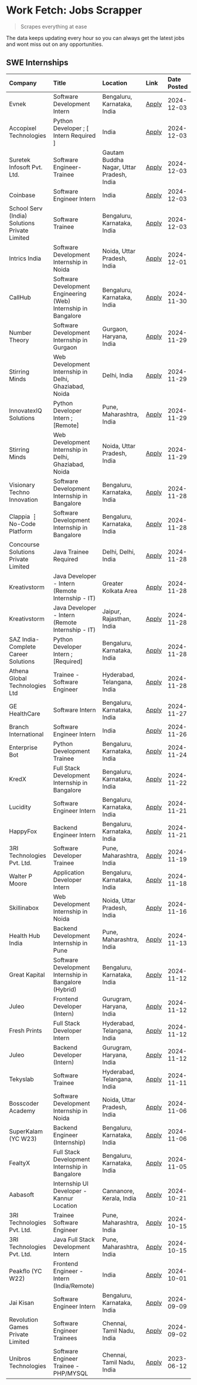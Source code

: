 # Work Fetch: Jobs Scrapper
> Scrapes everything at ease

The data keeps updating every hour so you can always get the latest jobs and wont miss out on any opportunities.

## SWE Internships
<!--START_SECTION:workfetch-->
| Company                                       | Title                                                          | Location                                  | Link                                                                                                                                                                                                                                        | Date Posted   |
|:----------------------------------------------|:---------------------------------------------------------------|:------------------------------------------|:--------------------------------------------------------------------------------------------------------------------------------------------------------------------------------------------------------------------------------------------|:--------------|
| Evnek                                         | Software Development Intern                                    | Bengaluru, Karnataka, India               | [Apply](https://in.linkedin.com/jobs/view/software-development-intern-at-evnek-4090602106?position=31&pageNum=0&refId=3Ocx0QawJvIGBO27zCIYJA%3D%3D&trackingId=5u6N1hfrwFnpwHgryhyMPw%3D%3D)                                                 | 2024-12-03    |
| Accopixel Technologies                        | Python Developer ; [ Intern Required ]                         | India                                     | [Apply](https://in.linkedin.com/jobs/view/python-developer-intern-required-at-accopixel-technologies-4090239134?position=40&pageNum=0&refId=3Ocx0QawJvIGBO27zCIYJA%3D%3D&trackingId=CtE%2FLI%2FQhCzZpTcUHTvZFQ%3D%3D)                       | 2024-12-03    |
| Suretek Infosoft Pvt. Ltd.                    | Software Engineer-Trainee                                      | Gautam Buddha Nagar, Uttar Pradesh, India | [Apply](https://in.linkedin.com/jobs/view/software-engineer-trainee-at-suretek-infosoft-pvt-ltd-4090532881?position=41&pageNum=0&refId=3Ocx0QawJvIGBO27zCIYJA%3D%3D&trackingId=WU3byvR5%2Foo8Xwa4QgSUQw%3D%3D)                              | 2024-12-03    |
| Coinbase                                      | Software Engineer Intern                                       | India                                     | [Apply](https://in.linkedin.com/jobs/view/software-engineer-intern-at-coinbase-4090217289?position=53&pageNum=0&refId=3Ocx0QawJvIGBO27zCIYJA%3D%3D&trackingId=%2B2q6XrGWqOt1gXN2kCpvXA%3D%3D)                                               | 2024-12-03    |
| School Serv (India) Solutions Private Limited | Software Trainee                                               | Bengaluru, Karnataka, India               | [Apply](https://in.linkedin.com/jobs/view/software-trainee-at-school-serv-india-solutions-private-limited-4090535627?position=54&pageNum=0&refId=3Ocx0QawJvIGBO27zCIYJA%3D%3D&trackingId=ioZXXZSooY4Q1y19i3%2Frqg%3D%3D)                    | 2024-12-03    |
| Intrics India                                 | Software Development Internship in Noida                       | Noida, Uttar Pradesh, India               | [Apply](https://in.linkedin.com/jobs/view/software-development-internship-in-noida-at-intrics-india-4088621201?position=16&pageNum=0&refId=3Ocx0QawJvIGBO27zCIYJA%3D%3D&trackingId=STtb1tm1SvYAJOKNzeOZbw%3D%3D)                            | 2024-12-01    |
| CallHub                                       | Software Development Engineering (Web) Internship in Bangalore | Bengaluru, Karnataka, India               | [Apply](https://in.linkedin.com/jobs/view/software-development-engineering-web-internship-in-bangalore-at-callhub-4088325113?position=2&pageNum=0&refId=3Ocx0QawJvIGBO27zCIYJA%3D%3D&trackingId=aoHTK3sbp1ERKLMdmwSXsw%3D%3D)               | 2024-11-30    |
| Number Theory                                 | Software Development Internship in Gurgaon                     | Gurgaon, Haryana, India                   | [Apply](https://in.linkedin.com/jobs/view/software-development-internship-in-gurgaon-at-number-theory-4087550503?position=22&pageNum=0&refId=3Ocx0QawJvIGBO27zCIYJA%3D%3D&trackingId=5nekEhP8ZdGAGaq4dPU5NA%3D%3D)                          | 2024-11-29    |
| Stirring Minds                                | Web Development Internship in Delhi, Ghaziabad, Noida          | Delhi, India                              | [Apply](https://in.linkedin.com/jobs/view/web-development-internship-in-delhi-ghaziabad-noida-at-stirring-minds-4087549741?position=49&pageNum=0&refId=3Ocx0QawJvIGBO27zCIYJA%3D%3D&trackingId=t9E6jq%2BenNp4n4qwjM6UDQ%3D%3D)              | 2024-11-29    |
| InnovatexIQ Solutions                         | Python Developer Intern ; [Remote]                             | Pune, Maharashtra, India                  | [Apply](https://in.linkedin.com/jobs/view/python-developer-intern-remote-at-innovatexiq-solutions-4087940815?position=51&pageNum=0&refId=3Ocx0QawJvIGBO27zCIYJA%3D%3D&trackingId=t8lH7uJAffD%2FgVz6pERPDg%3D%3D)                            | 2024-11-29    |
| Stirring Minds                                | Web Development Internship in Delhi, Ghaziabad, Noida          | Noida, Uttar Pradesh, India               | [Apply](https://in.linkedin.com/jobs/view/web-development-internship-in-delhi-ghaziabad-noida-at-stirring-minds-4087549740?position=57&pageNum=0&refId=3Ocx0QawJvIGBO27zCIYJA%3D%3D&trackingId=EJLC%2BaMLjmpELdsUrzv4Cg%3D%3D)              | 2024-11-29    |
| Visionary Techno Innovation                   | Software Development Internship in Bangalore                   | Bengaluru, Karnataka, India               | [Apply](https://in.linkedin.com/jobs/view/software-development-internship-in-bangalore-at-visionary-techno-innovation-4086916247?position=4&pageNum=0&refId=3Ocx0QawJvIGBO27zCIYJA%3D%3D&trackingId=8h1Tf62OzEwlCJC%2B10bnaA%3D%3D)         | 2024-11-28    |
| Clappia ⢸ No-Code Platform                    | Software Development Internship in Bangalore                   | Bengaluru, Karnataka, India               | [Apply](https://in.linkedin.com/jobs/view/software-development-internship-in-bangalore-at-clappia-%E2%A2%B8-no-code-platform-4086916232?position=19&pageNum=0&refId=3Ocx0QawJvIGBO27zCIYJA%3D%3D&trackingId=Pi2oI9CQLKShFlVC%2BPupEQ%3D%3D) | 2024-11-28    |
| Concourse Solutions Private Limited           | Java Trainee Required                                          | Delhi, Delhi, India                       | [Apply](https://in.linkedin.com/jobs/view/java-trainee-required-at-concourse-solutions-private-limited-4087289970?position=23&pageNum=0&refId=3Ocx0QawJvIGBO27zCIYJA%3D%3D&trackingId=e2AM%2FYh%2BYiVbBanXnVnmQQ%3D%3D)                     | 2024-11-28    |
| Kreativstorm                                  | Java Developer - Intern (Remote Internship - IT)               | Greater Kolkata Area                      | [Apply](https://in.linkedin.com/jobs/view/java-developer-intern-remote-internship-it-at-kreativstorm-4087221036?position=36&pageNum=0&refId=3Ocx0QawJvIGBO27zCIYJA%3D%3D&trackingId=tqM0%2Bv%2B%2FGydMTGZTpa6Dqg%3D%3D)                     | 2024-11-28    |
| Kreativstorm                                  | Java Developer - Intern (Remote Internship - IT)               | Jaipur, Rajasthan, India                  | [Apply](https://in.linkedin.com/jobs/view/java-developer-intern-remote-internship-it-at-kreativstorm-4087216561?position=46&pageNum=0&refId=3Ocx0QawJvIGBO27zCIYJA%3D%3D&trackingId=trG9cO%2F8ZRGdNxPAu9mIIA%3D%3D)                         | 2024-11-28    |
| SAZ India- Complete Career Solutions          | Python Developer Intern ; [Required]                           | Bengaluru, Karnataka, India               | [Apply](https://in.linkedin.com/jobs/view/python-developer-intern-required-at-saz-india-complete-career-solutions-4087531863?position=52&pageNum=0&refId=3Ocx0QawJvIGBO27zCIYJA%3D%3D&trackingId=jx5fcwdgkFJ%2BQPVFKRXqBw%3D%3D)            | 2024-11-28    |
| Athena Global Technologies Ltd                | Trainee - Software Engineer                                    | Hyderabad, Telangana, India               | [Apply](https://in.linkedin.com/jobs/view/trainee-software-engineer-at-athena-global-technologies-ltd-4087205108?position=55&pageNum=0&refId=3Ocx0QawJvIGBO27zCIYJA%3D%3D&trackingId=7RwtC1RX3ciuBFmmVsBHkA%3D%3D)                          | 2024-11-28    |
| GE HealthCare                                 | Software Intern                                                | Bengaluru, Karnataka, India               | [Apply](https://in.linkedin.com/jobs/view/software-intern-at-ge-healthcare-4086420954?position=30&pageNum=0&refId=3Ocx0QawJvIGBO27zCIYJA%3D%3D&trackingId=5y4EWmIIGx9YvDQdbv9riA%3D%3D)                                                     | 2024-11-27    |
| Branch International                          | Software Engineer Intern                                       | India                                     | [Apply](https://in.linkedin.com/jobs/view/software-engineer-intern-at-branch-international-4054425650?position=42&pageNum=0&refId=3Ocx0QawJvIGBO27zCIYJA%3D%3D&trackingId=hd3Sv7%2FNIWKW24GbPbJiqQ%3D%3D)                                   | 2024-11-26    |
| Enterprise Bot                                | Python Development Trainee                                     | Bengaluru, Karnataka, India               | [Apply](https://in.linkedin.com/jobs/view/python-development-trainee-at-enterprise-bot-4084354604?position=38&pageNum=0&refId=3Ocx0QawJvIGBO27zCIYJA%3D%3D&trackingId=78MlHJ7Kuntxjwh1q97X8w%3D%3D)                                         | 2024-11-24    |
| KredX                                         | Full Stack Development Internship in Bangalore                 | Bengaluru, Karnataka, India               | [Apply](https://in.linkedin.com/jobs/view/full-stack-development-internship-in-bangalore-at-kredx-4082021747?position=6&pageNum=0&refId=3Ocx0QawJvIGBO27zCIYJA%3D%3D&trackingId=tJC7GBXeMU%2B8xLL3LL8idg%3D%3D)                             | 2024-11-22    |
| Lucidity                                      | Software Engineer Intern                                       | Bengaluru, Karnataka, India               | [Apply](https://in.linkedin.com/jobs/view/software-engineer-intern-at-lucidity-4081805788?position=13&pageNum=0&refId=3Ocx0QawJvIGBO27zCIYJA%3D%3D&trackingId=pq6LgvMwlLN6FMFRoMtOEQ%3D%3D)                                                 | 2024-11-21    |
| HappyFox                                      | Backend Engineer Intern                                        | Bengaluru, Karnataka, India               | [Apply](https://in.linkedin.com/jobs/view/backend-engineer-intern-at-happyfox-4079265240?position=56&pageNum=0&refId=3Ocx0QawJvIGBO27zCIYJA%3D%3D&trackingId=IQc%2FX7DK980mNfLcfLBSNg%3D%3D)                                                | 2024-11-21    |
| 3RI Technologies Pvt. Ltd.                    | Software Developer Trainee                                     | Pune, Maharashtra, India                  | [Apply](https://in.linkedin.com/jobs/view/software-developer-trainee-at-3ri-technologies-pvt-ltd-4080283578?position=25&pageNum=0&refId=3Ocx0QawJvIGBO27zCIYJA%3D%3D&trackingId=Ms8Fcnwq%2BlcIvFsOeYrHtA%3D%3D)                             | 2024-11-19    |
| Walter P Moore                                | Application Developer Intern                                   | Bengaluru, Karnataka, India               | [Apply](https://in.linkedin.com/jobs/view/application-developer-intern-at-walter-p-moore-4077126811?position=20&pageNum=0&refId=3Ocx0QawJvIGBO27zCIYJA%3D%3D&trackingId=YlcqR5uq8oUHKOPiK1mvHw%3D%3D)                                       | 2024-11-18    |
| Skillinabox                                   | Web Development Internship in Noida                            | Noida, Uttar Pradesh, India               | [Apply](https://in.linkedin.com/jobs/view/web-development-internship-in-noida-at-skillinabox-4077783016?position=15&pageNum=0&refId=3Ocx0QawJvIGBO27zCIYJA%3D%3D&trackingId=2g515NXFUWZAZN%2FcUqUHtQ%3D%3D)                                 | 2024-11-16    |
| Health Hub India                              | Backend Development Internship in Pune                         | Pune, Maharashtra, India                  | [Apply](https://in.linkedin.com/jobs/view/backend-development-internship-in-pune-at-health-hub-india-4075136474?position=28&pageNum=0&refId=3Ocx0QawJvIGBO27zCIYJA%3D%3D&trackingId=Jb4id2fc34E21VFy5hc6Og%3D%3D)                           | 2024-11-13    |
| Great Kapital                                 | Software Development Internship in Bangalore (Hybrid)          | Bengaluru, Karnataka, India               | [Apply](https://in.linkedin.com/jobs/view/software-development-internship-in-bangalore-hybrid-at-great-kapital-4074322094?position=24&pageNum=0&refId=3Ocx0QawJvIGBO27zCIYJA%3D%3D&trackingId=bDIUIZgFTNumco76Imo7Eg%3D%3D)                 | 2024-11-12    |
| Juleo                                         | Frontend Developer (Intern)                                    | Gurugram, Haryana, India                  | [Apply](https://in.linkedin.com/jobs/view/frontend-developer-intern-at-juleo-4072443159?position=26&pageNum=0&refId=3Ocx0QawJvIGBO27zCIYJA%3D%3D&trackingId=ULaPnCSD5uTuh32eOZ7HOg%3D%3D)                                                   | 2024-11-12    |
| Fresh Prints                                  | Full Stack Developer Intern                                    | Hyderabad, Telangana, India               | [Apply](https://in.linkedin.com/jobs/view/full-stack-developer-intern-at-fresh-prints-4074759619?position=34&pageNum=0&refId=3Ocx0QawJvIGBO27zCIYJA%3D%3D&trackingId=NEysG5dsLR%2Bnw%2BkTNk2lQg%3D%3D)                                      | 2024-11-12    |
| Juleo                                         | Backend Developer (Intern)                                     | Gurugram, Haryana, India                  | [Apply](https://in.linkedin.com/jobs/view/backend-developer-intern-at-juleo-4072437848?position=50&pageNum=0&refId=3Ocx0QawJvIGBO27zCIYJA%3D%3D&trackingId=2zYpJm%2F6wETSWWWxD65fEg%3D%3D)                                                  | 2024-11-12    |
| Tekyslab                                      | Software Trainee                                               | Hyderabad, Telangana, India               | [Apply](https://in.linkedin.com/jobs/view/software-trainee-at-tekyslab-4074128169?position=48&pageNum=0&refId=3Ocx0QawJvIGBO27zCIYJA%3D%3D&trackingId=vuise1F9GEz52ERk0dj1gg%3D%3D)                                                         | 2024-11-11    |
| Bosscoder Academy                             | Software Development Internship in Noida                       | Noida, Uttar Pradesh, India               | [Apply](https://in.linkedin.com/jobs/view/software-development-internship-in-noida-at-bosscoder-academy-4070090866?position=9&pageNum=0&refId=3Ocx0QawJvIGBO27zCIYJA%3D%3D&trackingId=nhnj%2FY6A09u%2FGpwS6uZxHA%3D%3D)                     | 2024-11-06    |
| SuperKalam (YC W23)                           | Backend Engineer (Internship)                                  | Bengaluru, Karnataka, India               | [Apply](https://in.linkedin.com/jobs/view/backend-engineer-internship-at-superkalam-yc-w23-4069134451?position=29&pageNum=0&refId=3Ocx0QawJvIGBO27zCIYJA%3D%3D&trackingId=KV214DoS0Ds4EmCGTQt9lQ%3D%3D)                                     | 2024-11-06    |
| FealtyX                                       | Full Stack Development Internship in Bangalore                 | Bengaluru, Karnataka, India               | [Apply](https://in.linkedin.com/jobs/view/full-stack-development-internship-in-bangalore-at-fealtyx-4067118640?position=45&pageNum=0&refId=3Ocx0QawJvIGBO27zCIYJA%3D%3D&trackingId=BJiehixc7llzhdoFl%2FbfUQ%3D%3D)                          | 2024-11-05    |
| Aabasoft                                      | Internship UI Developer - Kannur Location                      | Cannanore, Kerala, India                  | [Apply](https://in.linkedin.com/jobs/view/internship-ui-developer-kannur-location-at-aabasoft-4055898437?position=33&pageNum=0&refId=3Ocx0QawJvIGBO27zCIYJA%3D%3D&trackingId=VhuvlmUYFSi7NCuumokkkw%3D%3D)                                  | 2024-10-21    |
| 3RI Technologies Pvt. Ltd.                    | Trainee Software Engineer                                      | Pune, Maharashtra, India                  | [Apply](https://in.linkedin.com/jobs/view/trainee-software-engineer-at-3ri-technologies-pvt-ltd-4048233384?position=37&pageNum=0&refId=3Ocx0QawJvIGBO27zCIYJA%3D%3D&trackingId=LK3LP9Et%2B3FxByC6Kj1llg%3D%3D)                              | 2024-10-15    |
| 3RI Technologies Pvt. Ltd.                    | Java Full Stack Development Intern                             | Pune, Maharashtra, India                  | [Apply](https://in.linkedin.com/jobs/view/java-full-stack-development-intern-at-3ri-technologies-pvt-ltd-4048231995?position=47&pageNum=0&refId=3Ocx0QawJvIGBO27zCIYJA%3D%3D&trackingId=LZHj8B1dV6g620ONQXxLYQ%3D%3D)                       | 2024-10-15    |
| Peakflo (YC W22)                              | Frontend Engineer - Intern (India/Remote)                      | India                                     | [Apply](https://in.linkedin.com/jobs/view/frontend-engineer-intern-india-remote-at-peakflo-yc-w22-4037729755?position=5&pageNum=0&refId=3Ocx0QawJvIGBO27zCIYJA%3D%3D&trackingId=yw2gn3Y1b10C%2F7yRgGeMNw%3D%3D)                             | 2024-10-01    |
| Jai Kisan                                     | Software Engineer Intern                                       | Bengaluru, Karnataka, India               | [Apply](https://in.linkedin.com/jobs/view/software-engineer-intern-at-jai-kisan-4024075360?position=43&pageNum=0&refId=3Ocx0QawJvIGBO27zCIYJA%3D%3D&trackingId=jz912hvOHt2rbL8y5F6Viw%3D%3D)                                                | 2024-09-09    |
| Revolution Games Private Limited              | Software Engineer Trainees                                     | Chennai, Tamil Nadu, India                | [Apply](https://in.linkedin.com/jobs/view/software-engineer-trainees-at-revolution-games-private-limited-4015912927?position=44&pageNum=0&refId=3Ocx0QawJvIGBO27zCIYJA%3D%3D&trackingId=Zf538CMukGmKnYktNb9KFA%3D%3D)                       | 2024-09-02    |
| Unibros Technologies                          | Software Engineer Trainee - PHP/MYSQL                          | Chennai, Tamil Nadu, India                | [Apply](https://in.linkedin.com/jobs/view/software-engineer-trainee-php-mysql-at-unibros-technologies-3656599241?position=60&pageNum=0&refId=3Ocx0QawJvIGBO27zCIYJA%3D%3D&trackingId=BRmPBTrDiB0WqRylsrsYQg%3D%3D)                          | 2023-06-12    |
<!--END_SECTION:workfetch-->
